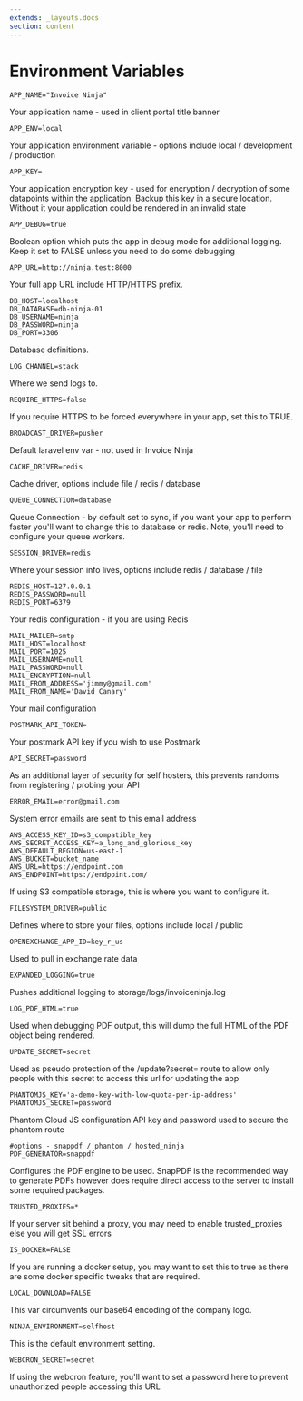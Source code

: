 ```yaml
---
extends: _layouts.docs 
section: content
---
```


# Environment Variables

```
APP_NAME="Invoice Ninja"
```
Your application name - used in client portal title banner

```
APP_ENV=local
```
Your application environment variable - options include local / development / production

```
APP_KEY=
```
Your application encryption key - used for encryption / decryption of some datapoints within the application. Backup this key in a secure location. Without it your application could be rendered in an invalid state

```
APP_DEBUG=true
```
Boolean option which puts the app in debug mode for additional logging. Keep it set to FALSE unless you need to do some debugging

```
APP_URL=http://ninja.test:8000
```
Your full app URL include HTTP/HTTPS prefix.

```
DB_HOST=localhost
DB_DATABASE=db-ninja-01
DB_USERNAME=ninja
DB_PASSWORD=ninja
DB_PORT=3306
```
Database definitions.

```
LOG_CHANNEL=stack
```
Where we send logs to.

```
REQUIRE_HTTPS=false
```
If you require HTTPS to be forced everywhere in your app, set this to TRUE.

```
BROADCAST_DRIVER=pusher
```
Default laravel env var - not used in Invoice Ninja

```
CACHE_DRIVER=redis
```
Cache driver, options include file / redis / database

```
QUEUE_CONNECTION=database
```
Queue Connection - by default set to sync, if you want your app to perform faster you'll want to change this to database or redis. Note, you'll need to configure your queue workers.

```
SESSION_DRIVER=redis
```
Where your session info lives, options include redis / database / file

```
REDIS_HOST=127.0.0.1
REDIS_PASSWORD=null
REDIS_PORT=6379
```
Your redis configuration - if you are using Redis

```
MAIL_MAILER=smtp
MAIL_HOST=localhost
MAIL_PORT=1025
MAIL_USERNAME=null
MAIL_PASSWORD=null
MAIL_ENCRYPTION=null
MAIL_FROM_ADDRESS='jimmy@gmail.com'
MAIL_FROM_NAME='David Canary'
```
Your mail configuration

```
POSTMARK_API_TOKEN=
```
Your postmark API key if you wish to use Postmark

```
API_SECRET=password
```
As an additional layer of security for self hosters, this prevents randoms from registering / probing your API

```
ERROR_EMAIL=error@gmail.com
```
System error emails are sent to this email address

```
AWS_ACCESS_KEY_ID=s3_compatible_key
AWS_SECRET_ACCESS_KEY=a_long_and_glorious_key
AWS_DEFAULT_REGION=us-east-1
AWS_BUCKET=bucket_name
AWS_URL=https://endpoint.com
AWS_ENDPOINT=https://endpoint.com/
```
If using S3 compatible storage, this is where you want to configure it.

```
FILESYSTEM_DRIVER=public
```
Defines where to store your files, options include local / public

```
OPENEXCHANGE_APP_ID=key_r_us
```
Used to pull in exchange rate data

```
EXPANDED_LOGGING=true
```
Pushes additional logging to storage/logs/invoiceninja.log

```
LOG_PDF_HTML=true
```
Used when debugging PDF output, this will dump the full HTML of the PDF object being rendered.

```
UPDATE_SECRET=secret
```
Used as pseudo protection of the /update?secret= route to allow only people with this secret to access this url for updating the app

```
PHANTOMJS_KEY='a-demo-key-with-low-quota-per-ip-address'
PHANTOMJS_SECRET=password
```
Phantom Cloud JS configuration API key and password used to secure the phantom route

```
#options - snappdf / phantom / hosted_ninja
PDF_GENERATOR=snappdf
```
Configures the PDF engine to be used. SnapPDF is the recommended way to generate PDFs however does require direct access to the server to install some required packages.

```
TRUSTED_PROXIES=*
```
If your server sit behind a proxy, you may need to enable trusted_proxies else you will get SSL errors

```
IS_DOCKER=FALSE
```
If you are running a docker setup, you may want to set this to true as there are some docker specific tweaks that are required.

```
LOCAL_DOWNLOAD=FALSE
```
This var circumvents our base64 encoding of the company logo.

```
NINJA_ENVIRONMENT=selfhost
```
This is the default environment setting.

```
WEBCRON_SECRET=secret
```
If using the webcron feature, you'll want to set a password here to prevent unauthorized people accessing this URL